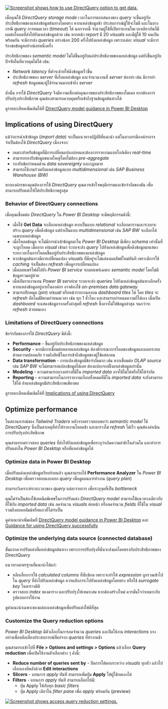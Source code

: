 [![Screenshot shows how to use DirectQuery option to get data.](https://learn.microsoft.com/en-us/training/modules/optimize-model-power-bi/media/5-direct-query-option-getting-data-ssm.png)](https://learn.microsoft.com/en-us/training/modules/optimize-model-power-bi/media/5-direct-query-option-getting-data-ssm.png#lightbox#lightbox)

เมื่อคุณใช้ _DirectQuery storage mode_ เวลาในการตอบสนองของ _query_ จะขึ้นอยู่กับประสิทธิภาพของแหล่งข้อมูลต้นทางโดยตรง หากแหล่งข้อมูลช้า ประสบการณ์ผู้ใช้จะไม่ดี และในบางกรณี _query_ อาจหมดเวลา (_timeout_) ได้ นอกจากนี้ จำนวนผู้ใช้ที่เปิดรายงานในเวลาเดียวกันก็มีผลต่อโหลดที่ส่งไปยังแหล่งข้อมูลด้วย เช่น หากหน้า _report_ มี 20 _visuals_ และมีผู้ใช้ 10 คนเปิดพร้อมกัน จะมีการส่ง _queries_ อย่างน้อย 200 ครั้งไปยังแหล่งข้อมูล เพราะแต่ละ _visual_ จะมีการร้องขอข้อมูลอย่างน้อยหนึ่งครั้ง

ประสิทธิภาพของ _semantic model_ ไม่ได้ขึ้นอยู่กับแค่ประสิทธิภาพของแหล่งข้อมูล แต่ยังขึ้นอยู่กับปัจจัยอื่นที่ควบคุมไม่ได้ เช่น:

- _Network latency_ ที่ต่ำจะช่วยให้ดึงข้อมูลเร็วขึ้น
- ประสิทธิภาพของ _server_ ที่เก็บแหล่งข้อมูล และจำนวนงานที่ _server_ ต้องทำ เช่น มีการทำ _refresh_ ข้อมูลขณะผู้ใช้จำนวนมากเข้าถึง _server_

ดังนั้น การใช้ _DirectQuery_ จึงมีความเสี่ยงต่อคุณภาพของประสิทธิภาพของโมเดล หากต้องการปรับปรุงประสิทธิภาพ คุณต้องสามารถควบคุมหรือเข้าถึงฐานข้อมูลต้นทางได้

ดูรายละเอียดเพิ่มเติมได้ที่ [DirectQuery model guidance in Power BI Desktop](https://learn.microsoft.com/en-us/power-bi/guidance/directquery-model-guidance/)

## Implications of using DirectQuery

แม้ว่าการนำเข้าข้อมูล (_import data_) จะเป็นแนวทางปฏิบัติที่แนะนำ แต่ในบางกรณีองค์กรอาจจำเป็นต้องใช้ _DirectQuery_ เนื่องจาก:

- เหมาะสำหรับข้อมูลที่มีการเปลี่ยนแปลงบ่อยและต้องการรายงานแบบใกล้เคียง _real-time_
- สามารถรองรับข้อมูลขนาดใหญ่โดยไม่ต้อง _pre-aggregate_
- รองรับข้อกำหนดด้าน _data sovereignty_ และกฎหมาย
- สามารถใช้งานร่วมกับแหล่งข้อมูลแบบ _multidimensional_ เช่น _SAP Business Warehouse (BW)_

หากองค์กรของคุณต้องการใช้ _DirectQuery_ คุณควรเข้าใจพฤติกรรมและข้อจำกัดของมัน เพื่อสามารถปรับแต่งให้ได้ประสิทธิภาพสูงสุด

### Behavior of DirectQuery connections

เมื่อคุณเชื่อมต่อ _DirectQuery_ ใน _Power BI Desktop_ จะมีพฤติกรรมดังนี้:

- เมื่อใช้ **Get Data** จะเลือกแหล่งข้อมูล หากเป็นแบบ _relational_ จะเลือกตารางและระบบจะสร้าง _query_ เพื่อดึงข้อมูล แต่ถ้าเป็นแบบ _multidimensional_ เช่น _SAP BW_ จะเลือกได้เฉพาะแหล่งข้อมูล
- เมื่อโหลดข้อมูล จะไม่มีการนำเข้าข้อมูลมาใน _Power BI Desktop_ มีเพียง _schema_ เท่านั้นที่จะถูกโหลด เมื่อลาก _visual_ เข้ามา ระบบจะส่ง _query_ ไปยังแหล่งข้อมูลเพื่อดึงข้อมูลมาแสดง ระยะเวลาในการโหลดขึ้นอยู่กับประสิทธิภาพของแหล่งข้อมูล
- หากข้อมูลต้นทางมีการเปลี่ยนแปลง _visuals_ ที่มีอยู่จะไม่แสดงผลลัพธ์ใหม่ทันที เพราะมีการใช้ _caching_ จำเป็นต้อง _refresh_ เพื่อดูการเปลี่ยนแปลง
- เมื่อเผยแพร่ไฟล์ไปยัง _Power BI service_ จะเผยแพร่เฉพาะ _semantic model_ โดยไม่มีข้อมูลรวมอยู่ด้วย
- เมื่อเปิดรายงานบน _Power BI service_ ระบบจะส่ง _queries_ ไปยังแหล่งข้อมูลต้นทางอีกครั้ง หากแหล่งข้อมูลอยู่ภายในองค์กร อาจต้องใช้ _on-premises data gateway_
- สามารถปักหมุด (_pin_) _visual_ หรือหน้ารายงานลงบน _dashboard tiles_ ได้ โดย _tiles_ จะ _refresh_ อัตโนมัติตามกำหนดเวลา เช่น ทุก 1 ชั่วโมง และสามารถกำหนดความถี่ได้เอง เมื่อเปิด _dashboard_ จะแสดงข้อมูลจากครั้งล่าสุดที่ _refresh_ ซึ่งอาจไม่ใช่ข้อมูลล่าสุด จนกว่าจะ _refresh_ ด้วยตนเอง

### Limitations of DirectQuery connections

ข้อจำกัดของการใช้ _DirectQuery_ มีดังนี้:

- **Performance** - ขึ้นอยู่กับประสิทธิภาพของแหล่งข้อมูล
- **Security** - หากมีการเชื่อมต่อหลายแหล่งข้อมูล ต้องพิจารณาการไหลของข้อมูลและผลกระทบด้านความปลอดภัย รวมถึงสิทธิ์ในการเข้าถึงข้อมูลของผู้ใช้แต่ละคน
- **Data transformation** - การแปลงข้อมูลมีข้อจำกัดมาก เช่น หากเชื่อมต่อ _OLAP source_ เช่น _SAP BW_ จะไม่สามารถแปลงข้อมูลได้เลย ต้องแปลงจากฝั่งแหล่งข้อมูลเท่านั้น
- **Modeling** - ความสามารถบางอย่างที่มีใน _imported data_ อาจใช้ไม่ได้หรือใช้ได้จำกัด
- **Reporting** - ความสามารถในการรายงานเกือบทั้งหมดที่มีใน _imported data_ จะยังสามารถใช้ได้ ถ้าแหล่งข้อมูลมีประสิทธิภาพเพียงพอ

ดูรายละเอียดเพิ่มเติมได้ที่ [Implications of using DirectQuery](https://learn.microsoft.com/en-us/power-bi/connect-data/desktop-directquery-about/#implications-of-using-directquery)

## Optimize performance

ในสถานการณ์ของ _Tailwind Traders_ หลังจากตรวจสอบพบว่า _semantic model_ ใช้ _DirectQuery_ ซึ่งเป็นสาเหตุที่ทำให้รายงานโหลดช้า และตารางไม่ _refresh_ ได้เร็ว คุณต้องดำเนินการปรับปรุงประสิทธิภาพ

คุณสามารถตรวจสอบ _queries_ ที่ส่งไปยังแหล่งข้อมูลเพื่อระบุว่าเกิดความล่าช้าในส่วนใด และทำการปรับแต่งใน _Power BI Desktop_ หรือที่แหล่งข้อมูลได้

### Optimize data in Power BI Desktop

เมื่อปรับแต่งแหล่งข้อมูลเรียบร้อยแล้ว คุณสามารถใช้ **Performance Analyzer** ใน _Power BI Desktop_ เพื่อตรวจสอบและแยก _query_ เพื่อดูแผนการทำงาน (_query plan_)

สามารถวิเคราะห์ระยะเวลาของ _query_ แต่ละรายการ เพื่อระบุจุดที่เป็น _bottleneck_

คุณไม่จำเป็นต้องใช้เทคนิคพิเศษในการปรับแต่ง _DirectQuery model_ สามารถใช้แนวทางเดียวกับที่ใช้กับ _imported data_ เช่น ลดจำนวน _visuals_ ต่อหน้า หรือลดจำนวน _fields_ ที่ใช้ใน _visual_ รวมถึงลบคอลัมน์หรือแถวที่ไม่จำเป็น

ดูคำแนะนำเพิ่มเติมที่ [DirectQuery model guidance in Power BI Desktop](https://learn.microsoft.com/en-us/power-bi/guidance/directquery-model-guidance/) และ [Guidance for using DirectQuery successfully](https://learn.microsoft.com/en-us/power-bi/connect-data/desktop-directquery-about#guidance-for-using-directquery-successfully/?azure-portal=true)

### Optimize the underlying data source (connected database)

ขั้นแรกควรปรับแต่งที่แหล่งข้อมูลต้นทาง เพราะการปรับปรุงที่นั่นจะส่งผลโดยตรงกับประสิทธิภาพของ _DirectQuery_

แนวทางมาตรฐานที่แนะนำได้แก่:

- หลีกเลี่ยงการใช้ _calculated columns_ ที่ซับซ้อน เพราะจะทำให้ _expression_ ถูกรวมเข้าไปใน _query_ ที่ส่งไปยังแหล่งข้อมูล ควรผลักภาระไปยังแหล่งข้อมูลโดยตรง หรือใช้ _surrogate key_ ในตารางมิติ
- ตรวจสอบ _index_ ของตาราง และปรับปรุงให้เหมาะสม หากต้องสร้างใหม่ ควรมั่นใจว่าเหมาะกับรูปแบบการใช้งาน

ดูคำแนะนำเฉพาะของแต่ละแหล่งข้อมูลเพื่อปรับแต่งให้ดีที่สุด

### Customize the Query reduction options

_Power BI Desktop_ มีตัวเลือกในการลดจำนวน _queries_ และปิดใช้งาน _interactions_ บางอย่างเพื่อหลีกเลี่ยงประสบการณ์ที่แย่จาก _queries_ ที่ทำงานช้า

คุณสามารถเข้าไปที่ **File > Options and settings > Options** แล้วเลือก **Query reduction** เพื่อเปิดใช้งานตัวเลือกต่าง ๆ ดังนี้:

- **Reduce number of queries sent by** - ปิดการโต้ตอบระหว่าง _visuals_ ทุกตัว แล้วไปเลือกเองทีหลังด้วย **Edit interactions**
- **Slicers** - แทนการ _apply_ ทันที สามารถเพิ่มปุ่ม **Apply** ให้ผู้ใช้กดเองได้
- **Filters** - แทนการ _apply_ ทันที สามารถเลือกให้มี:
  - ปุ่ม Apply ให้กับทุก _basic filters_
  - ปุ่ม Apply เดียวใน _filter pane_ เพื่อ _apply_ พร้อมกัน (preview)

[![Screenshot shows access query reduction settings.](https://learn.microsoft.com/en-us/training/modules/optimize-model-power-bi/media/5-query-reduction-settings-ssm.png)](https://learn.microsoft.com/en-us/training/modules/optimize-model-power-bi/media/5-query-reduction-settings-ssm.png#lightbox#lightbox)
